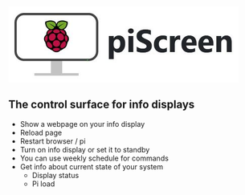 ![piScreen](https://raw.githubusercontent.com/Jet0JLH/piScreen/gh-pages/img/piScreenBanner.jpg)
## The control surface for info displays

  * Show a webpage on your info display
  * Reload page
  * Restart browser / pi
  * Turn on info display or set it to standby
  * You can use weekly schedule for commands
  * Get info about current state of your system
    * Display status
    * Pi load
